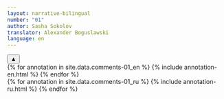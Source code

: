```yaml
---
layout: narrative-bilingual
number: "01"
author: Sasha Sokolov
translator: Alexander Boguslawski
language: en
---
```


<div class="banner" id="annotation-text">
    <button class="expbtn" id="expand-annotations" onclick="expandAnnotations()">▲</button>
    <div id="annotations-en">
        {% for annotation in site.data.comments-01_en %}
        {% include annotation-en.html %}
        {% endfor %}
    </div>
    <div id="annotations-ru">
        {% for annotation in site.data.comments-01_ru %}
        {% include annotation-ru.html %}
        {% endfor %}
    </div>
</div>
